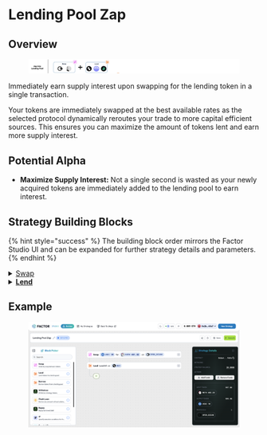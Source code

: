 # Lending Pool Zap

## Overview

<figure><img src="../../../.gitbook/assets/image (7) (1) (1) (1) (1).png" alt=""><figcaption></figcaption></figure>

Immediately earn supply interest upon swapping for the lending token in a single transaction.&#x20;

Your tokens are immediately swapped at the best available rates as the selected protocol dynamically reroutes your trade to more capital efficient sources. This ensures you can maximize the amount of tokens lent and earn more supply interest.

## Potential Alpha

* **Maximize Supply Interest:** Not a single second is wasted as your newly acquired tokens are immediately added to the lending pool to earn interest.

## Strategy Building Blocks

{% hint style="success" %}
The building block order mirrors the Factor Studio UI and can be expanded for further strategy details and parameters.
{% endhint %}

<details>

<summary><a href="../../../factor-building-blocks/swap/">Swap</a></summary>

* Select the token to zap from.
* Input token amount.

</details>

<details>

<summary><a href="../../../factor-building-blocks/lend.md"><strong>Lend</strong></a></summary>

* Lend all of the output tokens from the swap.

</details>

## Example

<figure><img src="../../../.gitbook/assets/image (2) (1) (1) (1).png" alt=""><figcaption></figcaption></figure>
